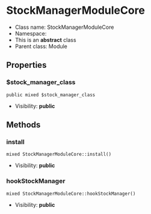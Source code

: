 StockManagerModuleCore
===============






* Class name: StockManagerModuleCore
* Namespace: 
* This is an **abstract** class
* Parent class: Module





Properties
----------


### $stock_manager_class

    public mixed $stock_manager_class





* Visibility: **public**


Methods
-------


### install

    mixed StockManagerModuleCore::install()





* Visibility: **public**




### hookStockManager

    mixed StockManagerModuleCore::hookStockManager()





* Visibility: **public**



